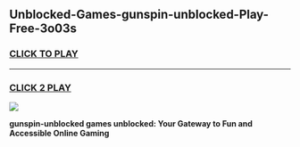 
## Unblocked-Games-gunspin-unblocked-Play-Free-3o03s
<h3>
<a href="https://premium76.site?title=gunspin-unblocked&ref=24M">CLICK TO PLAY</a></h3>
<hr>

<h3>
<a href="https://premium76.site?title=gunspin-unblocked&ref=24M">CLICK 2 PLAY</a>
  
</h3>

<a href="https://premium76.site?title=gunspin-unblocked&ref=24M"><img src="https://clearcache.store/games.png"></a>


**gunspin-unblocked games unblocked: Your Gateway to Fun and Accessible Online Gaming**
